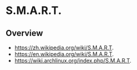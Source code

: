 # S.M.A.R.T.


## Overview

- https://zh.wikipedia.org/wiki/S.M.A.R.T.
- https://en.wikipedia.org/wiki/S.M.A.R.T.
- https://wiki.archlinux.org/index.php/S.M.A.R.T.
